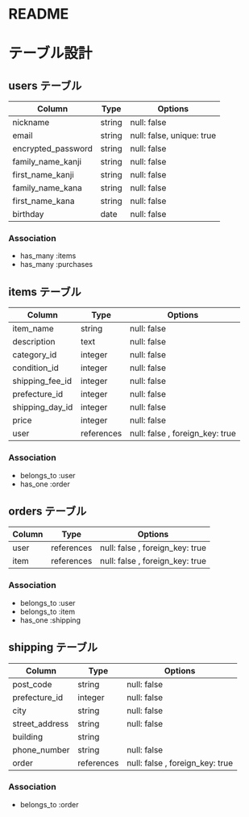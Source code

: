 # README

# テーブル設計

## users テーブル

| Column             | Type   | Options     |
| ------------------ | ------ | ----------- |
| nickname           | string | null: false |
| email              | string | null: false, unique: true |
| encrypted_password | string | null: false |
| family_name_kanji  | string | null: false |
| first_name_kanji   | string | null: false |
| family_name_kana   | string | null: false |
| first_name_kana    | string | null: false |
| birthday           | date   | null: false |

### Association

- has_many :items
- has_many :purchases

## items テーブル

| Column             | Type   | Options     |
| ------------------ | ------ | ----------- |
| item_name          | string | null: false |
| description        | text   | null: false |
| category_id        | integer | null: false |
| condition_id       | integer | null: false |
| shipping_fee_id    | integer | null: false |
| prefecture_id      | integer | null: false |
| shipping_day_id    | integer| null: false |
| price              | integer| null: false |
| user               | references | null: false , foreign_key: true |

### Association

- belongs_to :user
- has_one :order

## orders テーブル　

| Column             | Type   | Options     |
| ------------------ | ------ | ----------- |
| user               | references | null: false , foreign_key: true |
| item               | references | null: false , foreign_key: true |

### Association

- belongs_to :user
- belongs_to :item
- has_one :shipping

## shipping テーブル

| Column             | Type   | Options     |
| ------------------ | ------ | ----------- |
| post_code          | string | null: false |
| prefecture_id      | integer| null: false |
| city               | string | null: false |
| street_address     | string | null: false |
| building           | string |
| phone_number       | string | null: false |
| order           | references | null: false , foreign_key: true |

### Association

- belongs_to :order